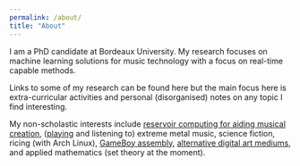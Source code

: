 ```yaml
---
permalink: /about/
title: "About"
---
```


I am a PhD candidate at Bordeaux University. My research focuses on machine learning solutions for music technology with a focus on real-time capable methods. 

Links to some of my research can be found here but the main focus here is extra-curricular activities and personal (disorganised) notes on any topic I find interesting. 

My non-scholastic interests include [reservoir computing for aiding musical creation](https://remi-audio.com/), ([playing](https://tvanhatalo.github.io/art/#music) and listening to) extreme metal music, science fiction, ricing (with Arch Linux), [GameBoy assembly](https://github.com/tvanhatalo/DogGame), [alternative digital art mediums](https://tvanhatalo.github.io/art/#visual-arts), and applied mathematics (set theory at the moment).
